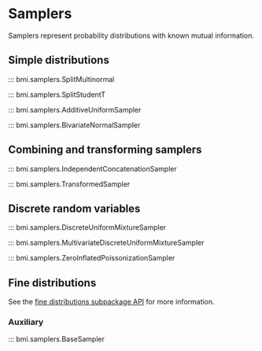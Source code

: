 # Samplers

Samplers represent probability distributions with known mutual information.

## Simple distributions

::: bmi.samplers.SplitMultinormal

::: bmi.samplers.SplitStudentT

::: bmi.samplers.AdditiveUniformSampler

::: bmi.samplers.BivariateNormalSampler

## Combining and transforming samplers

::: bmi.samplers.IndependentConcatenationSampler

::: bmi.samplers.TransformedSampler

## Discrete random variables

::: bmi.samplers.DiscreteUniformMixtureSampler

::: bmi.samplers.MultivariateDiscreteUniformMixtureSampler

::: bmi.samplers.ZeroInflatedPoissonizationSampler

## Fine distributions

See the [fine distributions subpackage API](fine-distributions.md) for more information.

### Auxiliary

::: bmi.samplers.BaseSampler
